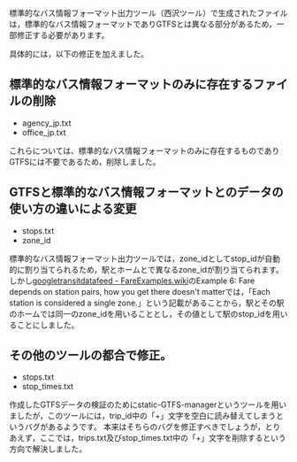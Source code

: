 標準的なバス情報フォーマット出力ツール（西沢ツール）で生成されたファイルは，標準的なバス情報フォーマットでありGTFSとは異なる部分があるため，一部修正する必要があります。

具体的には，以下の修正を加えました。


## 標準的なバス情報フォーマットのみに存在するファイルの削除
* agency_jp.txt
* office_jp.txt

これらについては、標準的なバス情報フォーマットのみに存在するものでありGTFSには不要であるため，削除しました。


## GTFSと標準的なバス情報フォーマットとのデータの使い方の違いによる変更
* stops.txt
* zone_id

標準的なバス情報フォーマット出力ツールでは，zone_idとしてstop_idが自動的に割り当てられるため，駅とホームとで異なるzone_idが割り当てられます。
しかし[googletransitdatafeed - FareExamples.wiki](https://code.google.com/archive/p/googletransitdatafeed/wikis/FareExamples.wiki)のExample 6: Fare depends on station pairs, how you get there doesn't matterでは，「Each station is considered a single zone.」という記載があることから，駅とその駅のホームでは同一のzone_idを用いることとし，その値として駅のstop_idを用いることにしました。


## その他のツールの都合で修正。
* stops.txt
* stop_times.txt

作成したGTFSデータの検証のためにstatic-GTFS-managerというツールを用いましたが，このツールには，trip_id中の「+」文字を空白に読み替えてしまうというバグがあるようです。
本来はそちらのバグを修正すべきでしょうが，とりあえず，ここでは，trips.txt及びstop_times.txt中の「+」文字を削除するという方向で解決しました。

